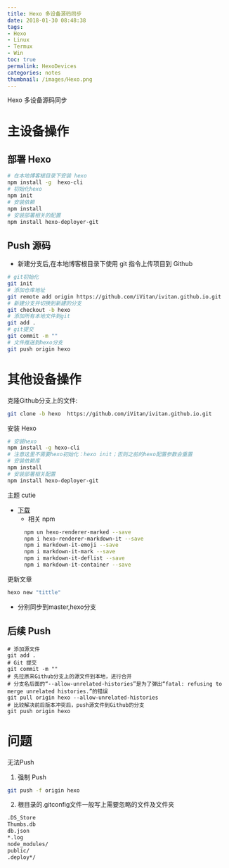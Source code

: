 ```yaml
---
title: Hexo 多设备源码同步
date: 2018-01-30 08:48:38
tags:
- Hexo
- Linux
- Termux
- Win
toc: true
permalink: HexoDevices
categories: notes
thumbnail: /images/Hexo.png
---
```

Hexo 多设备源码同步
<!--more-->
# 主设备操作
## 部署 Hexo
```bash
# 在本地博客根目录下安装 hexo
npm install -g  hexo-cli
# 初始化hexo
npm init
# 安装依赖
npm install
# 安装部署相关的配置
npm install hexo-deployer-git
```

## Push 源码
- 新建分支后,在本地博客根目录下使用 git 指令上传项目到 Github
```bash
# git初始化
git init
# 添加仓库地址
git remote add origin https://github.com/iVitan/ivitan.github.io.git
# 新建分支并切换到新建的分支
git checkout -b hexo
# 添加所有本地文件到git
git add .
# git提交
git commit -m ""
# 文件推送到hexo分支
git push origin hexo
```

# 其他设备操作
克隆Github分支上的文件:
```bash
git clone -b hexo  https://github.com/iVitan/ivitan.github.io.git
```

安装 Hexo
```bash
# 安装hexo
npm install -g hexo-cli
# 注意这里不需要hexo初始化：hexo init；否则之前的hexo配置参数会重置
# 安装依赖库
npm install
# 安装部署相关配置
npm install hexo-deployer-git
```

主题 cutie
- [下载](https://github.com/qutang/hexo-theme-cutie/releases/latest)
  - 相关 npm
  ```bash
	npm un hexo-renderer-marked --save
	npm i hexo-renderer-markdown-it --save
	npm i markdown-it-emoji --save
	npm i markdown-it-mark --save
	npm i markdown-it-deflist --save
	npm i markdown-it-container --save
  ```

更新文章
```bash
hexo new "tittle"
```
- 分别同步到master,hexo分支


## 后续 Push
```
# 添加源文件
git add .
# Git 提交
git commit -m ""
# 先拉原来Github分支上的源文件到本地，进行合并
# 分支名后面的“--allow-unrelated-histories”是为了弹出“fatal: refusing to merge unrelated histories.”的错误
git pull origin hexo --allow-unrelated-histories
# 比较解决前后版本冲突后，push源文件到Github的分支
git push origin hexo
```
# 问题
无法Push
1. 强制 Push
```bash
git push -f origin hexo
```
2. 根目录的.gitconfig文件一般写上需要忽略的文件及文件夹
```bash
.DS_Store      
Thumbs.db      
db.json      
*.log      
node_modules/      
public/      
.deploy*/
```

